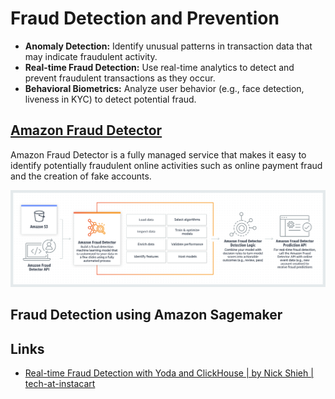 # Fraud Detection and Prevention

- **Anomaly Detection:** Identify unusual patterns in transaction data that may indicate fraudulent activity.
- **Real-time Fraud Detection:** Use real-time analytics to detect and prevent fraudulent transactions as they occur.
- **Behavioral Biometrics:** Analyze user behavior (e.g., face detection, liveness in KYC) to detect potential fraud.

## [Amazon Fraud Detector](https://aws.amazon.com/fraud-detector/)

Amazon Fraud Detector is a fully managed service that makes it easy to identify potentially fraudulent online activities such as online payment fraud and the creation of fake accounts.

![Amazon Fraud Detector](../../media/Pasted%20image%2020240916160527.png)

## Fraud Detection using Amazon Sagemaker

## Links

- [Real-time Fraud Detection with Yoda and ClickHouse | by Nick Shieh | tech-at-instacart](https://tech.instacart.com/real-time-fraud-detection-with-yoda-and-clickhouse-bd08e9dbe3f4)
